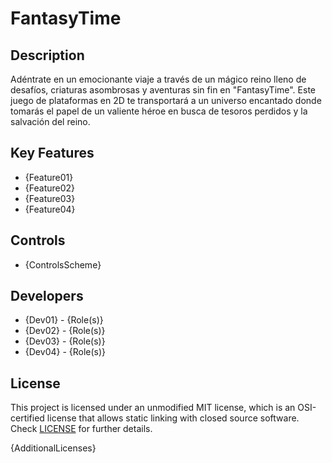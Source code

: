 # FantasyTime

## Description

Adéntrate en un emocionante viaje a través de un mágico reino lleno de desafíos, criaturas asombrosas y aventuras sin fin en "FantasyTime". Este juego de plataformas en 2D te transportará a un universo encantado donde tomarás el papel de un valiente héroe en busca de tesoros perdidos y la salvación del reino.

## Key Features

 - {Feature01}
 - {Feature02}
 - {Feature03}
 - {Feature04}
 
## Controls

 - {ControlsScheme}

## Developers

 - {Dev01} - {Role(s)}
 - {Dev02} - {Role(s)}
 - {Dev03} - {Role(s)}
 - {Dev04} - {Role(s)}

## License

This project is licensed under an unmodified MIT license, which is an OSI-certified license that allows static linking with closed source software. Check [LICENSE](LICENSE) for further details.

{AdditionalLicenses}
